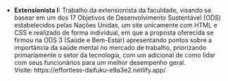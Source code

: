 <ul>
  <li> <b>Extensionista I:</b> Trabalho da extensionista da faculdade, visando se basear em um dos 17 Objetivos de Desenvolvimento Sustentável (ODS) estabelecidos pelas Nações Unidas, um site unicamente com HTML e CSS e realizado de forma individual, em que a proposta oferecida se firmou na ODS 3 (Saúde e Bem-Estar) apresentando pontos sobre a importância da saúde mental no mercado de trabalho, priorizando primariamente o setor da tecnologia, com um adicional de como lidar com seus funcionários para um melhor desempenho geral.</li> Visite: https://effortless-daifuku-e9a3e2.netlify.app/ <br><br>
</ul>
